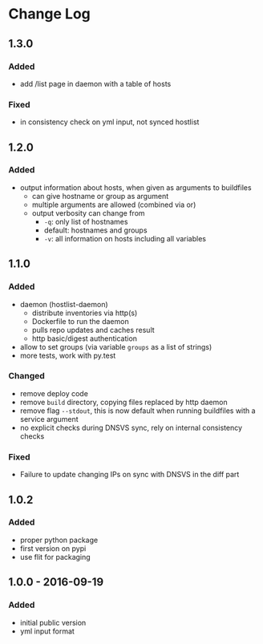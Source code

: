 # Change Log

## 1.3.0

### Added
* add /list page in daemon with a table of hosts

### Fixed
* in consistency check on yml input, not synced hostlist

## 1.2.0

### Added
* output information about hosts, when given as arguments to buildfiles
  * can give hostname or group as argument
  * multiple arguments are allowed (combined via or)
  * output verbosity can change from
    * `-q`: only list of hostnames
    * default: hostnames and groups
    * `-v`: all information on hosts including all variables

## 1.1.0

### Added
* daemon (hostlist-daemon)
  * distribute inventories via http(s)
  * Dockerfile to run the daemon
  * pulls repo updates and caches result
  * http basic/digest authentication
* allow to set groups (via variable `groups` as a list of strings)
* more tests, work with py.test

### Changed
* remove deploy code
* remove `build` directory, copying files replaced by http daemon
* remove flag `--stdout`, this is now default when running buildfiles with a service argument
* no explicit checks during DNSVS sync, rely on internal consistency checks

### Fixed
* Failure to update changing IPs on sync with DNSVS in the diff part

## 1.0.2

### Added
* proper python package
* first version on pypi
* use flit for packaging

## 1.0.0 - 2016-09-19

### Added
* initial public version
* yml input format
